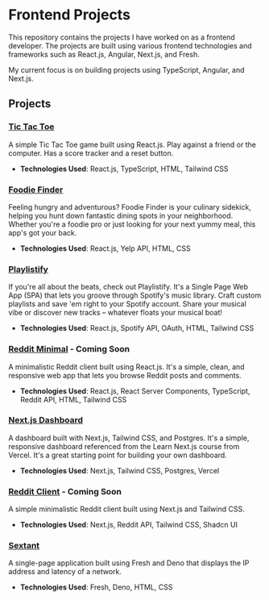 # Frontend Projects

This repository contains the projects I have worked on as a frontend developer. The projects are built using various frontend technologies and frameworks such as React.js, Angular, Next.js, and Fresh.

My current focus is on building projects using TypeScript, Angular, and Next.js.

## Projects

### [Tic Tac Toe](./tic-tac-toe/)
A simple Tic Tac Toe game built using React.js. Play against a friend or the computer. Has a score tracker and a reset button.
- **Technologies Used**: React.js, TypeScript, HTML, Tailwind CSS

### [Foodie Finder](./foodie_finds/)
Feeling hungry and adventurous? Foodie Finder is your culinary sidekick, helping you hunt down fantastic dining spots in your neighborhood. Whether you're a foodie pro or just looking for your next yummy meal, this app's got your back.
- **Technologies Used**: React.js, Yelp API, HTML, CSS

### [Playlistify](./playlistify/)
If you're all about the beats, check out Playlistify. It's a Single Page Web App (SPA) that lets you groove through Spotify's music library. Craft custom playlists and save 'em right to your Spotify account. Share your musical vibe or discover new tracks – whatever floats your musical boat!
- **Technologies Used**: React.js, Spotify API, OAuth, HTML, Tailwind CSS

### [Reddit Minimal](./reddit-minimal/) - Coming Soon
A minimalistic Reddit client built using React.js. It's a simple, clean, and responsive web app that lets you browse Reddit posts and comments.
- **Technologies Used**: React.js, React Server Components, TypeScript, Reddit API, HTML, Tailwind CSS

### [Next.js Dashboard](./nextjs-dashboard/)
A dashboard built with Next.js, Tailwind CSS, and Postgres. It's a simple, responsive dashboard referenced from the Learn Next.js course from Vercel. It's a great starting point for building your own dashboard.
- **Technologies Used**: Next.js, Tailwind CSS, Postgres, Vercel

### [Reddit Client]() - Coming Soon
A simple minimalistic Reddit client built using Next.js and Tailwind CSS.
- **Technologies Used**: Next.js, Reddit API, Tailwind CSS, Shadcn UI

### [Sextant](./sextant/)
A single-page application built using Fresh and Deno that displays the IP address and latency of a network.
- **Technologies Used**: Fresh, Deno, HTML, CSS